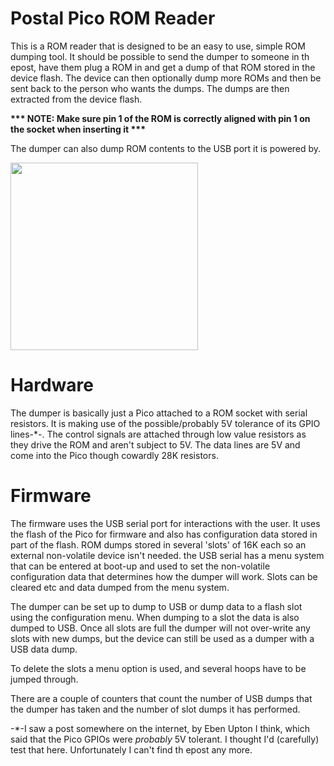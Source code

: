 # Postal Pico ROM Reader

This is a ROM reader that is designed to be an easy to use, simple ROM dumping tool.
It should be possible to send the dumper to someone in th epost, have them plug a ROM in and get
a dump of that ROM stored in the device flash. The device can then optionally dump
more ROMs and then be sent back to the person who wants the dumps. The dumps are then extracted from the 
device flash.

 <b>*** NOTE: Make sure pin 1 of the ROM is correctly aligned with pin 1 on the socket when inserting it ***</b>

The dumper can also dump ROM contents to the USB port it is powered by.

<img src="https://user-images.githubusercontent.com/31587992/214004005-6004db27-6815-4894-b707-9b3878e415d8.jpg" width="300" />

Hardware
========

The dumper is basically just a Pico attached to a ROM socket with serial resistors. It is making use of the 
possible/probably 5V tolerance of its GPIO lines-*-. The control signals are attached through low value 
resistors as they drive the ROM and aren't subject to 5V. The data lines are 5V and come into the Pico
though cowardly 28K resistors. 

Firmware
========

The firmware uses the USB serial port for interactions with the user. It uses the flash of the Pico for firmware 
and also has configuration data stored in part of the flash. ROM dumps stored in several 'slots' of 16K each so
an external non-volatile device isn't needed.
the USB serial has a menu system that can be entered at boot-up and used to set the non-volatile
configuration data that determines how the dumper will work. Slots can be cleared etc and data dumped from the menu
system.

The dumper can be set up to dump to USB or dump data to a flash slot using the configuration menu. When dumping to a 
slot the data is also dumped to USB. Once all slots are full the dumper will not over-write any slots with new dumps,
but the device can still be used as a dumper with a USB data dump.

To delete the slots a menu option is used, and several hoops have to be jumped through.

There are a couple of counters that count the number of USB dumps that the dumper has taken and the number of slot dumps it has performed.




-*-I saw a post somewhere on the internet, by Eben Upton I think, which said that the Pico GPIOs were *probably*
5V tolerant. I thought I'd (carefully) test that here. Unfortunately I can't find th epost any more.
